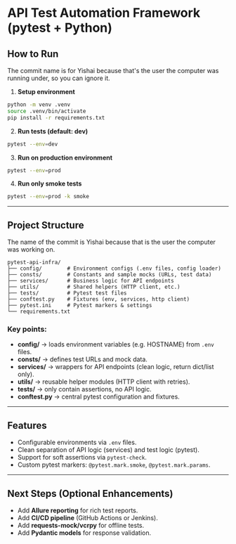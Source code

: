# API Test Automation Framework (pytest + Python)

##  How to Run
The commit name is for Yishai because that's the user the computer was running under, so you can ignore it.
1. **Setup environment**

```bash
python -m venv .venv
source .venv/bin/activate  
pip install -r requirements.txt
```

2. **Run tests (default: dev)**

```bash
pytest --env=dev
```

3. **Run on production environment**

```bash
pytest --env=prod
```

4. **Run only smoke tests**

```bash
pytest --env=prod -k smoke
```



---

## Project Structure
The name of the commit is Yishai because that is the user the computer was working on.
```
pytest-api-infra/
├── config/        # Environment configs (.env files, config loader)
├── consts/        # Constants and sample mocks (URLs, test data)
├── services/      # Business logic for API endpoints
├── utils/         # Shared helpers (HTTP client, etc.)
├── tests/         # Pytest test files
├── conftest.py    # Fixtures (env, services, http client)
├── pytest.ini     # Pytest markers & settings
└── requirements.txt
```

### Key points:

* **config/** → loads environment variables (e.g. HOSTNAME) from `.env` files.
* **consts/** → defines test URLs and mock data.
* **services/** → wrappers for API endpoints (clean logic, return dict/list only).
* **utils/** → reusable helper modules (HTTP client with retries).
* **tests/** → only contain assertions, no API logic.
* **conftest.py** → central pytest configuration and fixtures.

---



## Features

* Configurable environments via `.env` files.
* Clean separation of API logic (services) and test logic (pytest).
* Support for soft assertions via `pytest-check`.
* Custom pytest markers: `@pytest.mark.smoke`, `@pytest.mark.params`.

---

## Next Steps (Optional Enhancements)

* Add **Allure reporting** for rich test reports.
* Add **CI/CD pipeline** (GitHub Actions or Jenkins).
* Add **requests-mock/vcrpy** for offline tests.
* Add **Pydantic models** for response validation.

